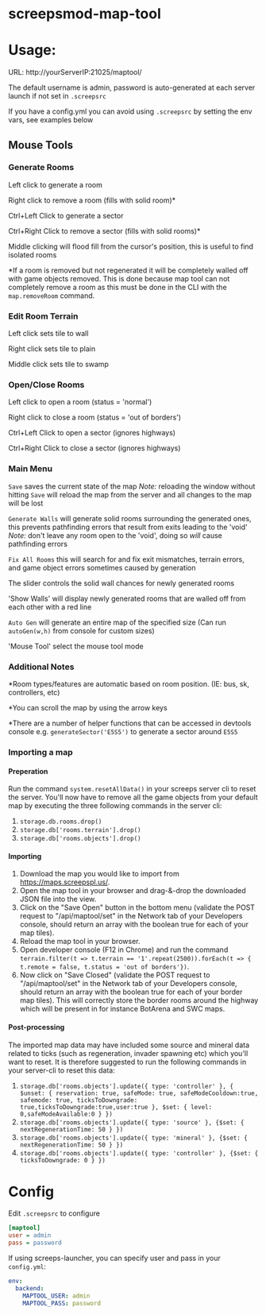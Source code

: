# screepsmod-map-tool

# Usage: 

URL: http://yourServerIP:21025/maptool/ 

The default username is admin,
password is auto-generated at each server launch if not set in `.screepsrc` 

If you have a config.yml you can avoid using `.screepsrc` by setting the env vars, see examples below

## Mouse Tools

### Generate Rooms

Left click to generate a room

Right click to remove a room (fills with solid room)*

Ctrl+Left Click to generate a sector

Ctrl+Right Click to remove a sector (fills with solid rooms)*

Middle clicking will flood fill from the cursor's position, 
this is useful to find isolated rooms

*If a room is removed but not regenerated it will be completely walled off with game objects removed. This is done because map tool can not completely remove a room as this must be done in the CLI with the `map.removeRoom` command.

### Edit Room Terrain

Left click sets tile to wall

Right click sets tile to plain

Middle click sets tile to swamp

### Open/Close Rooms

Left click to open a room (status = 'normal')

Right click to close a room (status = 'out of borders')

Ctrl+Left Click to open a sector (ignores highways)

Ctrl+Right Click to close a sector (ignores highways)

### Main Menu

`Save` saves the current state of the map   *Note:* reloading the window without hitting `Save` will reload the map from the server and all changes to the map will be lost

`Generate Walls` will generate solid rooms surrounding the generated ones, this prevents pathfinding errors that result from exits leading to the 'void'   *Note:* don't leave any room open to the 'void', doing so _will_ cause pathfinding errors

`Fix All Rooms` this will search for and fix exit mismatches, terrain errors, and game object errors sometimes caused by generation

The slider controls the solid wall chances for newly generated rooms

'Show Walls' will display newly generated rooms that are walled off from each other with a red line

`Auto Gen` will generate an entire map of the specified size (Can run `autoGen(w,h)` from console for custom sizes)

'Mouse Tool' select the mouse tool mode 

### Additional Notes

*Room types/features are automatic based on room position. (IE: bus, sk, controllers, etc)

*You can scroll the map by using the arrow keys

*There are a number of helper functions that can be accessed in devtools console e.g. `generateSector('E5S5')` to generate a sector around `E5S5`

### Importing a map

#### Preperation
Run the command `system.resetAllData()` in your screeps server cli to reset the server.
You'll now have to remove all the game objects from your default map by executing the three following commands in the server cli:
1. `storage.db.rooms.drop()`
2. `storage.db['rooms.terrain'].drop()`
3. `storage.db['rooms.objects'].drop()`

#### Importing
1. Download the map you would like to import from https://maps.screepspl.us/.
2. Open the map tool in your browser and drag-&-drop the downloaded JSON file into the view.
3. Click on the "Save Open" button in the bottom menu (validate the POST request to "/api/maptool/set" in the Network tab of your Developers console, should return an array with the boolean true for each of your map tiles).
4. Reload the map tool in your browser.
5. Open developer console (F12 in Chrome) and run the command `terrain.filter(t => t.terrain == '1'.repeat(2500)).forEach(t => { t.remote = false, t.status = 'out of borders'})`.
6. Now click on "Save Closed" (validate the POST request to "/api/maptool/set" in the Network tab of your Developers console, should return an array with the boolean true for each of your border map tiles). This will correctly store the border rooms around the highway which will be present in for instance BotArena and SWC maps.

#### Post-processing
The imported map data may have included some source and mineral data related to ticks (such as regeneration, invader spawning etc) which you'll want to reset. It is therefore suggested to run the following commands in your server-cli to reset this data:
1. `storage.db['rooms.objects'].update({ type: 'controller' }, { $unset: { reservation: true, safeMode: true, safeModeCooldown:true, safemode: true, ticksToDowngrade: true,ticksToDowngrade:true,user:true }, $set: { level: 0,safeModeAvailable:0 } })`
2. `storage.db['rooms.objects'].update({ type: 'source' }, {$set: { nextRegenerationTime: 50 } })`
3. `storage.db['rooms.objects'].update({ type: 'mineral' }, {$set: { nextRegenerationTime: 50 } })`
4. `storage.db['rooms.objects'].update({ type: 'controller' }, {$set: { ticksToDowngrade: 0 } })`

# Config

Edit `.screepsrc` to configure

```ini
[maptool]
user = admin
pass = password
```

If using screeps-launcher, you can specify user and pass in your `config.yml`:
```yaml
env:
  backend:
    MAPTOOL_USER: admin
    MAPTOOL_PASS: password
```
